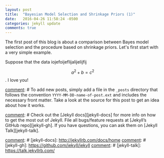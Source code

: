 ```yaml
---
layout: post
title:  "Bayesian Model Selection and Shrinkage Priors (1)"
date:   2016-04-26 11:58:24 -0500
categories: jekyll update
comments: true
---
```

 The first post of this blog is about a comparison between Bayes model selection and the procedure based on shrinkage priors. Let's first start with a very simple example.
 
 Suppose that the data iojefoijeflijalijelijfij

$$a^2 + b = c^2$$. I love you!

[comment]: # (You’ll find this post in your `_posts` directory. Go ahead and edit it and re-build the site to see your changes. You can rebuild the site in many different ways, but the most common way is to run `jekyll serve`, which launches a web server and auto-regenerates your site when a file is updated.)

[comment]: # To add new posts, simply add a file in the `_posts` directory that follows the convention `YYYY-MM-DD-name-of-post.ext` and includes the necessary front matter. Take a look at the source for this post to get an idea about how it works.


[comment]: # Check out the [Jekyll docs][jekyll-docs] for more info on how to get the most out of Jekyll. File all bugs/feature requests at [Jekyll’s GitHub repo][jekyll-gh]. If you have questions, you can ask them on [Jekyll Talk][jekyll-talk].

[comment]: # [jekyll-docs]: http://jekyllrb.com/docs/home
[comment]: # [jekyll-gh]:   https://github.com/jekyll/jekyll
[comment]: # [jekyll-talk]: https://talk.jekyllrb.com/
